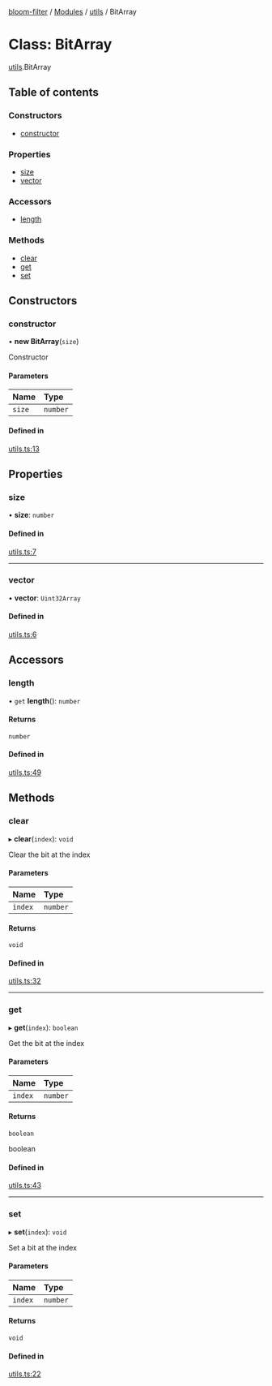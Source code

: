 [bloom-filter](../README.md) / [Modules](../modules.md) / [utils](../modules/utils.md) / BitArray

# Class: BitArray

[utils](../modules/utils.md).BitArray

## Table of contents

### Constructors

- [constructor](utils.BitArray.md#constructor)

### Properties

- [size](utils.BitArray.md#size)
- [vector](utils.BitArray.md#vector)

### Accessors

- [length](utils.BitArray.md#length)

### Methods

- [clear](utils.BitArray.md#clear)
- [get](utils.BitArray.md#get)
- [set](utils.BitArray.md#set)

## Constructors

### constructor

• **new BitArray**(`size`)

Constructor

#### Parameters

| Name | Type |
| :------ | :------ |
| `size` | `number` |

#### Defined in

[utils.ts:13](https://github.com/rymnc/bloom-filter-ts/blob/faec485/lib/utils.ts#L13)

## Properties

### size

• **size**: `number`

#### Defined in

[utils.ts:7](https://github.com/rymnc/bloom-filter-ts/blob/faec485/lib/utils.ts#L7)

___

### vector

• **vector**: `Uint32Array`

#### Defined in

[utils.ts:6](https://github.com/rymnc/bloom-filter-ts/blob/faec485/lib/utils.ts#L6)

## Accessors

### length

• `get` **length**(): `number`

#### Returns

`number`

#### Defined in

[utils.ts:49](https://github.com/rymnc/bloom-filter-ts/blob/faec485/lib/utils.ts#L49)

## Methods

### clear

▸ **clear**(`index`): `void`

Clear the bit at the index

#### Parameters

| Name | Type |
| :------ | :------ |
| `index` | `number` |

#### Returns

`void`

#### Defined in

[utils.ts:32](https://github.com/rymnc/bloom-filter-ts/blob/faec485/lib/utils.ts#L32)

___

### get

▸ **get**(`index`): `boolean`

Get the bit at the index

#### Parameters

| Name | Type |
| :------ | :------ |
| `index` | `number` |

#### Returns

`boolean`

boolean

#### Defined in

[utils.ts:43](https://github.com/rymnc/bloom-filter-ts/blob/faec485/lib/utils.ts#L43)

___

### set

▸ **set**(`index`): `void`

Set a bit at the index

#### Parameters

| Name | Type |
| :------ | :------ |
| `index` | `number` |

#### Returns

`void`

#### Defined in

[utils.ts:22](https://github.com/rymnc/bloom-filter-ts/blob/faec485/lib/utils.ts#L22)
